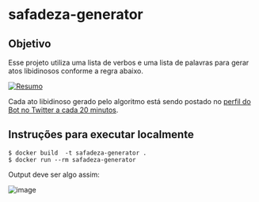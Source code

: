 # safadeza-generator

## Objetivo
Esse projeto utiliza uma lista de verbos e uma lista de palavras para gerar atos libidinosos conforme a regra abaixo.

[![Resumo](https://user-images.githubusercontent.com/18057391/66723183-828f3980-edec-11e9-92dd-9c4a5215f2d8.png)](https://twitter.com/RamsesErebro/status/1104507809029328898)

Cada ato libidinoso gerado pelo algoritmo está sendo postado no [perfil do Bot no Twitter a cada 20 minutos](https://twitter.com/BotSafado). 

## Instruções para executar localmente

```
$ docker build  -t safadeza-generator .
$ docker run --rm safadeza-generator
```
Output deve ser algo assim:

![image](https://user-images.githubusercontent.com/18057391/66723812-ee28d500-edf3-11e9-9b4f-51ff993cc663.png)



